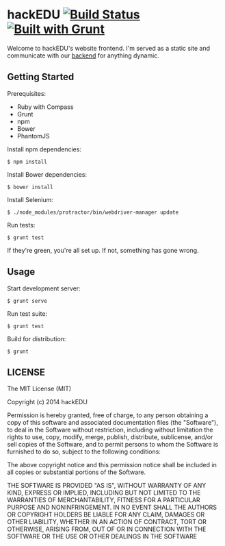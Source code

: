 # hackEDU [![Build Status](https://drone.io/github.com/hackedu/frontend/status.png)](https://drone.io/github.com/hackedu/frontend/latest) [![Built with Grunt](https://cdn.gruntjs.com/builtwith.png)](http://gruntjs.com/)

Welcome to hackEDU's website frontend. I'm served as a static site and
communicate with our [backend](https://github.com/hackedu/backend) for
anything dynamic.

## Getting Started

Prerequisites:

* Ruby with Compass
* Grunt
* npm
* Bower
* PhantomJS

Install npm dependencies:

    $ npm install

Install Bower dependencies:

    $ bower install

Install Selenium:

    $ ./node_modules/protractor/bin/webdriver-manager update

Run tests:

    $ grunt test

If they're green, you're all set up. If not, something has gone wrong.

## Usage

Start development server:

    $ grunt serve

Run test suite:

    $ grunt test

Build for distribution:

    $ grunt

## LICENSE

The MIT License (MIT)

Copyright (c) 2014 hackEDU

Permission is hereby granted, free of charge, to any person obtaining a copy
of this software and associated documentation files (the "Software"), to
deal in the Software without restriction, including without limitation the
rights to use, copy, modify, merge, publish, distribute, sublicense, and/or
sell copies of the Software, and to permit persons to whom the Software is
furnished to do so, subject to the following conditions:

The above copyright notice and this permission notice shall be included in
all copies or substantial portions of the Software.

THE SOFTWARE IS PROVIDED "AS IS", WITHOUT WARRANTY OF ANY KIND, EXPRESS OR
IMPLIED, INCLUDING BUT NOT LIMITED TO THE WARRANTIES OF MERCHANTABILITY,
FITNESS FOR A PARTICULAR PURPOSE AND NONINFRINGEMENT. IN NO EVENT SHALL THE
AUTHORS OR COPYRIGHT HOLDERS BE LIABLE FOR ANY CLAIM, DAMAGES OR OTHER
LIABILITY, WHETHER IN AN ACTION OF CONTRACT, TORT OR OTHERWISE, ARISING
FROM, OUT OF OR IN CONNECTION WITH THE SOFTWARE OR THE USE OR OTHER DEALINGS
IN THE SOFTWARE
